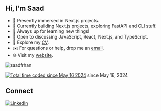 ## Hi, I'm Saad 

- 🔭 Presently immersed in Next.js projects.
- 🧠 Currently building Next.js projects, exploring FastAPI and CLI stuff.
- 🌱 Always up for learning new things!
- 💬 Open to discussing JavaScript, React, Next.js, and TypeScript.
- 💼 Explore my [CV](https://www.canva.com/design/DAFb3337tIA/nh3rOWE5EiM7U2QB5yQK5A/edit).
- ✉️  For questions or help, drop me an [email](mailto:saadfarhan347@gmail.com).
- 🌐 Visit my [website](https://saadfarhan.vercel.app).

<img src="https://komarev.com/ghpvc/?username=saadfrhan&label=Profile%20views&color=11eb11&style=for-the-badge"
		alt="saadfrhan" />

<a href="https://wakatime.com/@aa16cc3d-dd93-458a-9e3e-2f19174d916f"><img src="https://wakatime.com/badge/user/aa16cc3d-dd93-458a-9e3e-2f19174d916f.svg" alt="Total time coded since May 16 2024" /></a> since May 16, 2024

## Connect

[![LinkedIn](https://img.shields.io/badge/LinkedIn-0077B5?style=for-the-badge&logo=linkedin&logoColor=white)](https://www.linkedin.com/in/saad-farhan/)


